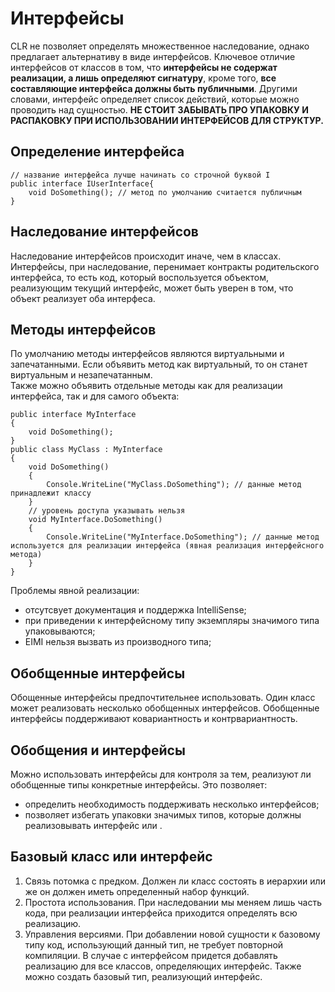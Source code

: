 # Интерфейсы
CLR не позволяет определять множественное наследование, однако предлагает альтернативу в виде интерфейсов.
Ключевое отличие интерфейсов от классов в том, что **интерфейсы не содержат реализации, а лишь определяют сигнатуру**, кроме того, 
**все составляющие интерфейса должны быть публичными**. Другими словами, интерфейс определяет список действий, которые можно проводить над сущностью.
**НЕ СТОИТ ЗАБЫВАТЬ ПРО УПАКОВКУ И РАСПАКОВКУ ПРИ ИСПОЛЬЗОВАНИИ ИНТЕРФЕЙСОВ ДЛЯ СТРУКТУР.**
## Определение интерфейса
```
// название интерфейса лучше начинать со строчной буквой I
public interface IUserInterface{
	void DoSomething(); // метод по умолчанию считается публичным
}
```

## Наследование интерфейсов
Наследование интерфейсов происходит иначе, чем в классах. 
Интерфейсы, при наследование, перенимает контракты родительского интерфейса, 
то есть код, который воспользуется объектом, реализующим текущий интерфейс, 
может быть уверен в том, что объект реализует оба интерфеса.

## Методы интерфейсов
По умолчанию методы интерфейсов являются виртуальными и запечатанными.
Если объявить метод как виртуальный, то он станет виртуальным и незапечатанным.</br>
Также можно объявить отдельные методы как для реализации интерфейса, так и для самого объекта:
```
public interface MyInterface
{
	void DoSomething();
}
public class MyClass : MyInterface
{
	void DoSomething()
	{
		Console.WriteLine("MyClass.DoSomething"); // данные метод принадлежит классу
	}
	// уровень доступа указывать нельзя
	void MyInterface.DoSomething()
	{
		Console.WriteLine("MyInterface.DoSomething"); // данные метод используется для реализации интерфейса (явная реализация интерфейсного метода)
	}
}
```
Проблемы явной реализации:
- отсутсвует документация и поддержка IntelliSense;
- при приведении к интерфейсному типу экземпляры значимого типа упаковываются;
- EIMI нельзя вызвать из производного типа;
## Обобщенные интерфейсы
Обощенные интерфейсы предпочтительнее использовать.
Один класс может реализовать несколько обобщенных интерфейсов.
Обобщенные интерфейсы поддерживают ковариантность и контрвариантность.

## Обобщения и интерфейсы
Можно использовать интерфейсы для контроля за тем, реализуют ли обобщенные типы конкретные интерфейсы.
Это позволяет:
- определить необходимость поддерживать несколько интерфейсов;
- позволяет избегать упаковки значимых типов, которые должны реализовывать интерфейс или .

## Базовый класс или интерфейс
1. Связь потомка с предком. Должен ли класс состоять в иерархии или же он должен иметь определенный набор функций.
2. Простота использования. При наследовании мы меняем лишь часть кода, при реализации интерфейса приходится определять всю реализацию.
3. Управления версиями. При добавлении новой сущности к базовому типу код, использующий данный тип, не требует повторной компиляции. 
В случае с интерфейсом придется добавлять реализацию для все классов, определяющих интерфейс.
Также можно создать базовый тип, реализующий интерфейс.